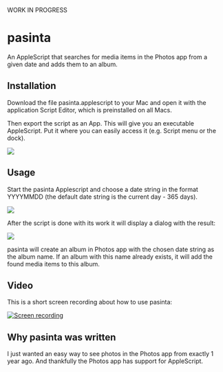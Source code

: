 WORK IN PROGRESS

# pasinta
An AppleScript that searches for media items in the Photos app from a given date and adds them to an album.

## Installation
Download the file pasinta.applescript to your Mac and open it with the application Script Editor, which is preinstalled on all Macs.

Then export the script as an App. This will give you an executable AppleScript. Put it where you can easily access it (e.g. Script menu or the dock).

![](http://www.schoolscout24.de/img/pasinta/pasinta_script.png)

## Usage
Start the pasinta Applescript and choose a date string in the format YYYYMMDD (the default date string is the current day - 365 days).

![](http://www.schoolscout24.de/img/pasinta/pasinta_date.png)

After the script is done with its work it will display a dialog with the result:

![](http://www.schoolscout24.de/img/pasinta/pasinta_result.png)

pasinta will create an album in Photos app with the chosen date string as the album name. If an album with this name already exists, it will add the found media items to this album.

## Video
This is a short screen recording about how to use pasinta:

[![Screen recording](http://www.schoolscout24.de/img/pasinta/pasinta_movie.png)](http://www.schoolscout24.de/img/pasinta/pasinta.mp4)

## Why pasinta was written
I just wanted an easy way to see photos in the Photos app from exactly 1 year ago. And thankfully the Photos app has support for AppleScript.
